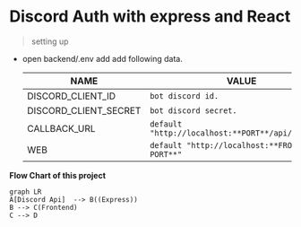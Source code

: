 # Discord Auth with express and React

> setting up

- open backend/.env add add following data.

  | NAME                  | VALUE                                              |
  | --------------------- | -------------------------------------------------- |
  | DISCORD_CLIENT_ID     | `bot discord id.`                                  |
  | DISCORD_CLIENT_SECRET | `bot discord secret.`                              |
  | CALLBACK_URL          | `default "http://localhost:**PORT**/api/callback"` |
  | WEB                   | `default "http://localhost:**FRONTEND PORT**"`     |

**Flow Chart of this project**

```mermaid
graph LR
A[Discord Api]  --> B((Express))
B --> C(Frontend)
C --> D
```
